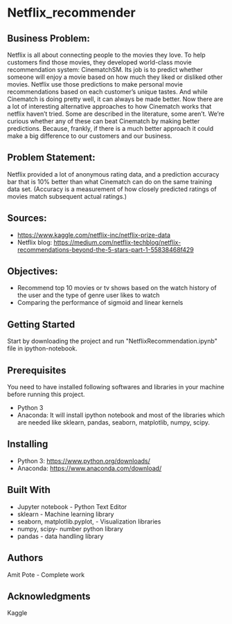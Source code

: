 # Netflix_recommender
## Business Problem: ##

Netflix is all about connecting people to the movies they love. To help customers find those movies, they developed world-class movie recommendation system: CinematchSM. Its job is to predict whether someone will enjoy a movie based on how much they liked or disliked other movies. Netflix use those predictions to make personal movie recommendations based on each customer’s unique tastes. And while Cinematch is doing pretty well, it can always be made better. Now there are a lot of interesting alternative approaches to how Cinematch works that netflix haven’t tried. Some are described in the literature, some aren’t. We’re curious whether any of these can beat Cinematch by making better predictions. Because, frankly, if there is a much better approach it could make a big difference to our customers and our business. 

## Problem Statement: ##

Netflix provided a lot of anonymous rating data, and a prediction accuracy bar that is 10% better than what Cinematch can do on the same training data set. (Accuracy is a measurement of how closely predicted ratings of movies match subsequent actual ratings.)

## Sources: ##
* https://www.kaggle.com/netflix-inc/netflix-prize-data
* Netflix blog: https://medium.com/netflix-techblog/netflix-recommendations-beyond-the-5-stars-part-1-55838468f429

## Objectives: ##
* Recommend top 10 movies or tv shows based on the watch history of the user and the type of genre user likes to watch
* Comparing the performance of sigmoid and linear kernels

## Getting Started ##
Start by downloading the project and run "NetflixRecommendation.ipynb" file in ipython-notebook.

## Prerequisites ##
You need to have installed following softwares and libraries in your machine before running this project.
* Python 3
* Anaconda: It will install ipython notebook and most of the libraries which are needed like sklearn, pandas, seaborn, matplotlib, numpy, scipy.

## Installing ## 
* Python 3: https://www.python.org/downloads/
* Anaconda: https://www.anaconda.com/download/

## Built With ## 
* Jupyter notebook - Python Text Editor
* sklearn - Machine learning library
* seaborn, matplotlib.pyplot, - Visualization libraries
* numpy, scipy- number python library
* pandas - data handling library

## Authors ##
Amit Pote - Complete work

## Acknowledgments ##
Kaggle
